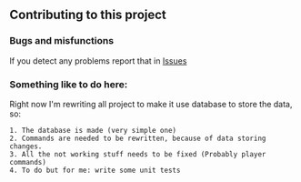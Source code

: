 ## Contributing to this project

### Bugs and misfunctions
  If you detect any problems report that in [Issues](https://github.com/kollibroman/SpotifyCLI/issues)
  
### Something like to do here:
  Right now I'm rewriting all project to make it use database to store the data, so:
    
    1. The database is made (very simple one)
    2. Commands are needed to be rewritten, because of data storing changes.
    3. All the not working stuff needs to be fixed (Probably player commands)
    4. To do but for me: write some unit tests
  
   
